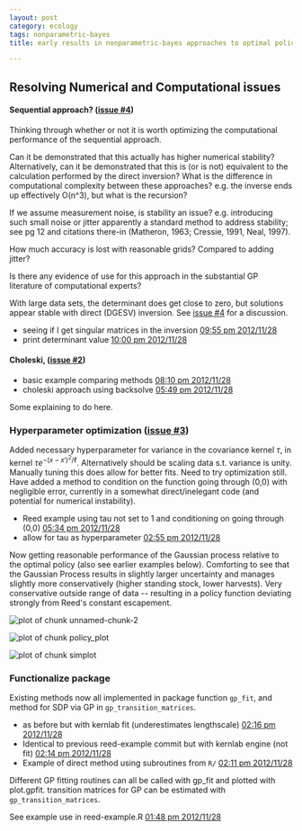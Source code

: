 ```yaml
---
layout: post
category: ecology
tags: nonparametric-bayes
title: early results in nonparametric-bayes approaches to optimal policy

---
```



## Resolving Numerical and Computational issues

#### Sequential approach? ([issue #4](https://github.com/cboettig/nonparametric-bayes/issues/4))

Thinking through whether or not it is worth optimizing the computational performance of the sequential approach.  

Can it be demonstrated that this actually has higher numerical stability? Alternatively, can it be demonstrated that this is (or is not) equivalent to the calculation performed by the direct inversion? What is the difference in computational complexity between these approaches? e.g. the inverse ends up effectively O(n^3), but what is the recursion?

If we assume measurement noise, is stability an issue? e.g. introducing such small noise or jitter apparently a standard method to address stability; see pg 12 and citations there-in (Matheron, 1963; Cressie, 1991, Neal, 1997).

How much accuracy is lost with reasonable grids? Compared to adding jitter?

Is there any evidence of use for this approach in the substantial GP literature of computational experts?

With large data sets, the determinant does get close to zero, but solutions appear stable with direct (DGESV) inversion.  See [issue #4](https://github.com/cboettig/nonparametric-bayes/issues/4) for a discussion.  

- seeing if I get singular matrices in the inversion [09:55 pm 2012/11/28](https://github.com/cboettig/nonparametric-bayes/commit/7faf6791cb386db48687144937868f976814dc65)
- print determinant value [10:00 pm 2012/11/28](https://github.com/cboettig/nonparametric-bayes/commit/71f2443754193910bd20af1e9659848d5de1dc86)



#### Choleski, ([issue #2](https://github.com/cboettig/nonparametric-bayes/issues/2))

- basic example comparing methods [08:10 pm 2012/11/28](https://github.com/cboettig/nonparametric-bayes/commit/113df7a98a46e0fb91443a60867c887a76f3ccb6)
- choleski approach using backsolve [05:49 pm 2012/11/28](https://github.com/cboettig/nonparametric-bayes/commit/5c332aa3ade026973fa5cb873f7ec3c7b5c6f7d3)

Some explaining to do here.  

### Hyperparameter optimization ([issue #3](https://github.com/cboettig/nonparametric-bayes/issues/3))

Added necessary hyperparameter for variance in the covariance kernel $\tau$, in kernel $\tau e^{-(x-x')^2/\ell}$.  Alternatively should be scaling data s.t. variance is unity.  Manually tuning this does allow for better fits.  Need to try optimization still. Have added a method to condition on the function going through (0,0) with negligible error, currently in a somewhat direct/inelegant code (and potential for numerical instability).  

- Reed example using tau not set to 1 and conditioning on going through (0,0) [05:34 pm 2012/11/28](https://github.com/cboettig/nonparametric-bayes/commit/0de731ae0924ea649549dafebb4914f2da3269a6)
- allow for tau as hyperparameter [02:55 pm 2012/11/28](https://github.com/cboettig/nonparametric-bayes/commit/ca583db171b79f732c00ce8acd5b902942619c4e)

Now getting reasonable performance of the Gaussian process relative to the optimal policy (also see earlier examples below).  Comforting to see that the Gaussian Process results in slightly larger uncertainty and manages slightly more conservatively (higher standing stock, lower harvests).  Very conservative outside range of data -- resulting in a policy function deviating strongly from Reed's constant escapement.  


![plot of chunk unnamed-chunk-2](/2012/assets/figures/2012-11-28-ca583db171-unnamed-chunk-2.png) 

![plot of chunk policy_plot](/2012/assets/figures/2012-11-28-ca583db171-policy_plot.png) 

![plot of chunk simplot](/2012/assets/figures/2012-11-28-ca583db171-simplot.png) 


### Functionalize package

Existing methods now all implemented in package function `gp_fit`, and method for SDP via GP in `gp_transition_matrices`. 
 
- as before but with kernlab fit (underestimates lengthscale) [02:16 pm 2012/11/28](https://github.com/cboettig/nonparametric-bayes/commit/16892e97b750b8d2e0bf7e31cf05cdaae592e979)
- Identical to previous reed-example commit but with kernlab engine (not fit) [02:14 pm 2012/11/28](https://github.com/cboettig/nonparametric-bayes/commit/ba98931d271492ff1b819b558dceefcc04c444f2)
- Example of direct method using subroutines from `R/` [02:11 pm 2012/11/28](https://github.com/cboettig/nonparametric-bayes/commit/158fae025441495527c58dda627756ff54d9862f)

Different GP fitting routines can all be called with gp_fit and plotted with plot.gpfit.
transition matrices for GP can be estimated with `gp_transition_matrices`.

See example use in reed-example.R [01:48 pm 2012/11/28](https://github.com/cboettig/nonparametric-bayes/commit/8fa49628f1969eab457109c7364382649e87143e)




